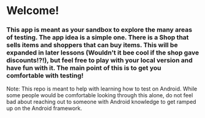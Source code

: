 # Welcome!

### This app is meant as your sandbox to explore the many areas of testing. The app idea is a simple one. There is a Shop that sells items and shoppers that can buy items. This will be expanded in later lessons (Wouldn't it bee cool if the shop gave discounts!?!), but feel free to play with your local version and have fun with it. The main point of this is to get you comfortable with testing!


Note: This repo is meant to help with learning how to test on Android. While some people would be comfortable looking through this alone, do not feel bad about reaching out to someone with Android knowledge to get ramped up on the Android framework.

